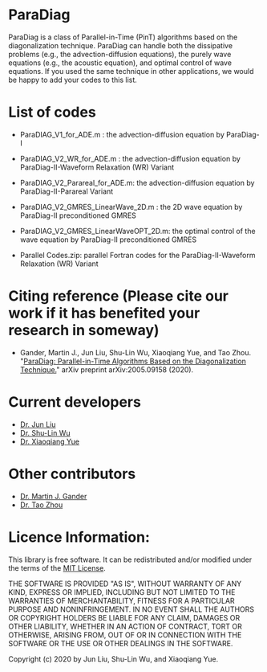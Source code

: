 # ParaDiag
ParaDiag is a class of Parallel-in-Time (PinT) algorithms based on the diagonalization technique. 
ParaDiag can handle both the dissipative problems (e.g., the advection-diffusion equations),
the purely wave equations (e.g., the acoustic equation), and optimal control of wave equations.
If you used the same technique in other applications, we would be happy to add your codes to this list.

# List of codes

- ParaDIAG_V1_for_ADE.m : the advection-diffusion equation by ParaDiag-I 
- ParaDIAG_V2_WR_for_ADE.m : the advection-diffusion equation by ParaDiag-II-Waveform Relaxation (WR) Variant
- ParaDIAG_V2_Parareal_for_ADE.m: the advection-diffusion equation by ParaDiag-II-Parareal Variant
- ParaDIAG_V2_GMRES_LinearWave_2D.m : the 2D wave equation by ParaDiag-II preconditioned GMRES
- ParaDIAG_V2_GMRES_LinearWaveOPT_2D.m: the optimal control of the wave equation by ParaDiag-II preconditioned GMRES

- Parallel Codes.zip: parallel Fortran codes for the ParaDiag-II-Waveform Relaxation (WR) Variant

# Citing reference (Please cite our work if it has benefited your research in someway)
- Gander, Martin J., Jun Liu, Shu-Lin Wu, Xiaoqiang Yue, and Tao Zhou. 
"[ParaDiag: Parallel-in-Time Algorithms Based on the Diagonalization Technique.](https://arxiv.org/abs/2005.09158)" arXiv preprint arXiv:2005.09158 (2020).

# Current developers
- [Dr. Jun Liu](https://junliu2050.github.io/)
- [Dr. Shu-Lin Wu](https://www.researchgate.net/profile/Shu_Lin_Wu)
- [Dr. Xiaoqiang Yue](https://scholar.google.com/citations?user=oMMBhwgAAAAJ&hl=en)

# Other contributors
- [Dr. Martin J. Gander](https://www.unige.ch/~gander/)
- [Dr. Tao Zhou](http://lsec.cc.ac.cn/~tzhou/)

# Licence Information: 

This library is free software. 
It can be redistributed and/or modified under the terms of the [MIT License](https://opensource.org/licenses/MIT).

THE SOFTWARE IS PROVIDED "AS IS", WITHOUT WARRANTY OF ANY KIND, EXPRESS OR IMPLIED, 
INCLUDING BUT NOT LIMITED TO THE WARRANTIES OF MERCHANTABILITY, FITNESS FOR A PARTICULAR PURPOSE AND NONINFRINGEMENT. 
IN NO EVENT SHALL THE AUTHORS OR COPYRIGHT HOLDERS BE LIABLE FOR ANY CLAIM, DAMAGES OR OTHER LIABILITY, 
WHETHER IN AN ACTION OF CONTRACT, TORT OR OTHERWISE, ARISING FROM, OUT OF OR IN CONNECTION WITH THE SOFTWARE 
OR THE USE OR OTHER DEALINGS IN THE SOFTWARE.

Copyright (c) 2020 by Jun Liu, Shu-Lin Wu, and Xiaoqiang Yue.
